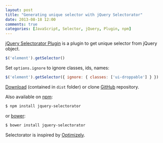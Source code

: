 ```yaml
---
layout: post
title: "Generating unique selector with jQuery Selectorator"
date: 2013-08-18 12:00
comments: true
categories: [JavaScript, Selector, jQuery, Plugin, npm]
---
```


[jQuery Selectorator Plugin](https://github.com/ngs/jquery-selectorator) is a plugin to get unique selector from jQuery object.

```javascript
$('element').getSelector()
```

Set `options.ignore` to ignore classes, ids, names:

```javascript
$('element').getSelector({ ignore: { classes: ['ui-droppable'] } })
```

[Download](https://github.com/ngs/jquery-selectorator/archive/master.zip) (contained in `dist` folder) or clone [GitHub](https://github.com/ngs/jquery-selectorator) repository.

Also available on [npm](https://npmjs.org/package/jquery-selectorator):
```bash
$ npm install jquery-selectorator
```

or [bower](http://bower.io/):
```bash
$ bower install jquery-selectorator
```

Selectorator is inspired by [Optimizely](https://www.optimizely.com/).
